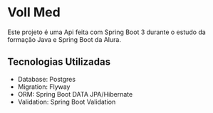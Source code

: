 # Voll Med

Este projeto é uma Api feita com Spring Boot 3 durante o estudo da formação Java e Spring Boot da Alura.

## Tecnologias Utilizadas

- Database: Postgres
- Migration: Flyway
- ORM: Spring Boot DATA JPA/Hibernate
- Validation: Spring Boot Validation
